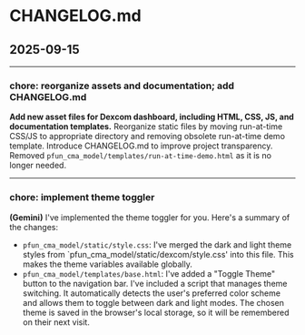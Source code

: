 # CHANGELOG.md

## 2025-09-15

------------

### chore: reorganize assets and documentation; add CHANGELOG.md

**Add new asset files for Dexcom dashboard, including HTML, CSS, JS, and documentation templates.** Reorganize static files by moving run-at-time CSS/JS to
appropriate directory and removing obsolete run-at-time demo template. Introduce CHANGELOG.md to improve project transparency. Removed `pfun_cma_model/templates/run-at-time-demo.html` as it is no longer needed.

------------

### chore: implement theme toggler

**(Gemini)**
I've implemented the theme toggler for you. Here's a summary of the changes:
- `pfun_cma_model/static/style.css`: I've merged the dark and light theme styles from `pfun_cma_model/static/dexcom/style.css' into this file. This makes the theme variables available globally.
- `pfun_cma_model/templates/base.html`: I've added a "Toggle Theme" button to the navigation bar. I've included a script that manages theme switching. It automatically detects the user's preferred color scheme and allows them to toggle between dark and light modes. The chosen theme is saved in the browser's local storage, so it will be remembered on their next visit.
